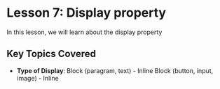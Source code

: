 # Lesson 7: Display property

In this lesson, we will learn about the display property

## Key Topics Covered

- **Type of Display**: Block (paragram, text) - Inline Block (button, input, image) - Inline
